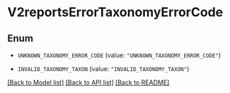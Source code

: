 # V2reportsErrorTaxonomyErrorCode

## Enum


* `UNKNOWN_TAXONOMY_ERROR_CODE` (value: `"UNKNOWN_TAXONOMY_ERROR_CODE"`)

* `INVALID_TAXONOMY_TAXON` (value: `"INVALID_TAXONOMY_TAXON"`)


[[Back to Model list]](../README.md#documentation-for-models) [[Back to API list]](../README.md#documentation-for-api-endpoints) [[Back to README]](../README.md)



